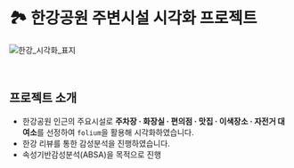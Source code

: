 # 🏞️ 한강공원 주변시설 시각화 프로젝트
![한강_시각화_표지](https://github.com/pladata-encore/DA34-1st-3GaemSeoung-Hangang_gang/assets/115495189/f7c2525d-b3fc-4700-8561-c2e81f2175fc)

<br/>

## 프로젝트 소개
- 한강공원 인근의 주요시설로 **주차장 · 화장실 · 편의점 · 맛집 · 이색장소 · 자전거 대여소**를 선정하여 `folium`을 활용해 시각화하였습니다.
- 한강 리뷰를 통한 감성분석을 진행하였습니다.
- 속성기반감성분석(ABSA)을 목적으로 진행


<br/>

